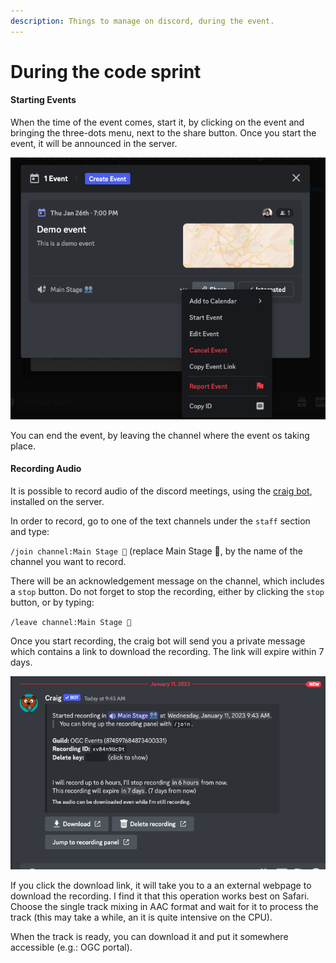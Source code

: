 ```yaml
---
description: Things to manage on discord, during the event.
---
```


# During the code sprint

#### Starting Events

When the time of the event comes, start it, by clicking on the event and bringing the three-dots menu, next to the share button. Once you start the event, it will be announced in the server.

![](../.gitbook/assets/discord-start-event.png)&#x20;

You can end the event, by leaving the channel where the event os taking place.

#### Recording Audio

It is possible to record audio of the discord meetings, using the [craig bot](https://craig.chat/), installed on the server.

In order to record, go to one of the text channels under the `staff` section and type:

`/join channel:Main Stage 👥` (replace Main Stage 👥, by the name of the channel you want to record.

There will be an acknowledgement message on the channel, which includes a `stop` button. Do not forget to stop the recording, either by clicking the `stop` button, or by typing:

`/leave channel:Main Stage 👥`

Once you start recording, the craig bot will send you a private message which contains a link to download the recording. The link will expire within 7 days.

![](../.gitbook/assets/discord-craig1.png)

If you click the download link, it will take you to a an external webpage to download the recording. I find it that this operation works best on Safari. Choose the single track mixing in AAC format and wait for it to process the track (this may take a while, an it is quite intensive on the CPU).

When the track is ready, you can download it and put it somewhere accessible (e.g.: OGC portal).

&#x20;
